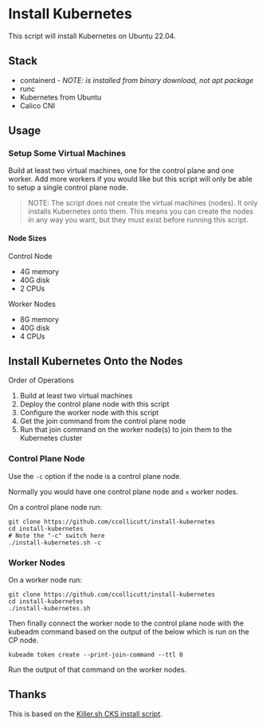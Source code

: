 # Install Kubernetes

This script will install Kubernetes on Ubuntu 22.04.

## Stack 
* containerd - *NOTE: is installed from binary download, not apt package*
* runc
* Kubernetes from Ubuntu
* Calico CNI

## Usage

### Setup Some Virtual Machines

Build at least two virtual machines, one for the control plane and one worker. Add more workers if you would like but this script will only be able to setup a single control plane node.

> NOTE: The script does not create the virtual machines (nodes). It only installs Kubernetes onto them. This means you can create the nodes in any way you want, but they must exist before running this script.

#### Node Sizes

Control Node
* 4G memory
* 40G disk
* 2 CPUs

Worker Nodes
* 8G memory
* 40G disk
* 4 CPUs

## Install Kubernetes Onto the Nodes

Order of Operations

1. Build at least two virtual machines
1. Deploy the control plane node with this script
2. Configure the worker node with this script
3. Get the join command from the control plane node
4. Run that join command on the worker node(s) to join them to the Kubernetes cluster

### Control Plane Node

Use the `-c` option if the node is a control plane node.

Normally you would have one control plane node and `x` worker nodes.

On a control plane node run:

```
git clone https://github.com/ccollicutt/install-kubernetes
cd install-kubernetes
# Note the "-c" switch here
./install-kubernetes.sh -c
```

### Worker Nodes

On a worker node run:

```
git clone https://github.com/ccollicutt/install-kubernetes
cd install-kubernetes
./install-kubernetes.sh
```

Then finally connect the worker node to the control plane node with the kubeadm command based on the output of the below which is run on the CP node.

```
kubeadm token create --print-join-command --ttl 0
```

Run the output of that command on the worker nodes.

## Thanks

This is based on the [Killer.sh CKS install script](https://github.com/killer-sh/cks-course-environment).